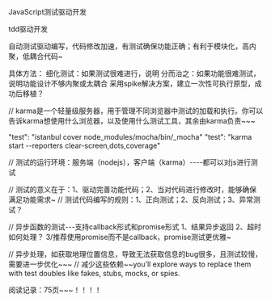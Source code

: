 JavaScript测试驱动开发

tdd驱动开发

自动测试驱动编写，代码修改加速，有测试确保功能正确；有利于模块化，高内聚，低耦合代码~

具体方法：
细化测试：如果测试很难进行，说明
分而治之：如果功能很难测试，说明功能设计不够内聚或太耦合
采用spike解决方案，建立一次性可执行原型，成功后移植？

// karma是一个轻量级服务器，用于管理不同浏览器中测试的加载和执行。你可以告诉karma想使用什么浏览器，以及使用什么测试工具，其余由karma负责~~~

"test": "istanbul cover node_modules/mocha/bin/_mocha"
"test": "karma start --reporters clear-screen,dots,coverage"

// 测试的运行环境：服务端（nodejs），客户端（karma）----都可以对js进行测试

// 测试的意义在于：1、驱动完善功能代码；2、当对代码进行修改时，能够确保满足功能需求~
// 测试代码编写的规则：1、正向测试；2、反向测试；3、异常测试？

// 异步函数的测试---支持callback形式和promise形式
1、结果异步返回
2、超时如何处理？
3/推荐使用promise而不是callback，promise测试更优雅~

// 异步处理，如获取地理位置信息，导致无法获取信息的bug很多，且测试较慢，需要进一步优化~~~
// 减少这些依赖~~you’ll explore ways to replace them with test doubles like fakes, stubs, mocks, or spies.

阅读记录：75页~~~！！！！
